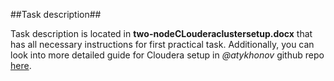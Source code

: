##Task description##

Task description is located in **two-nodeCLouderaclustersetup.docx** that has all necessary instructions for first practical task.
Additionally, you can look into more detailed guide for Cloudera setup in *@atykhonov* github repo [here](https://github.com/atykhonov/ucucsds/tree/master/advanced-database-systems).
